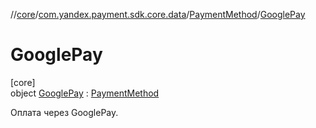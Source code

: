 //[core](../../../../index.md)/[com.yandex.payment.sdk.core.data](../../index.md)/[PaymentMethod](../index.md)/[GooglePay](index.md)

# GooglePay

[core]\
object [GooglePay](index.md) : [PaymentMethod](../index.md)

Оплата через GooglePay.
